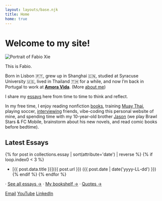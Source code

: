 ```yaml
---
layout: layouts/base.njk
title: Home
home: true
---
```


# Welcome to my site!

<div class="hero-intro">
  <div class="hero-avatar">
    <img src="/assets/fabio-photo.png" alt="Portrait of Fabio Xie" decoding="async" loading="lazy" />
  </div>
  <div class="hero-copy">
    <p>This is Fabio.</p>
    <p>Born in Lisbon 🇵🇹, grew up in Shanghai 🇨🇳, studied at Syracuse University 🇺🇸, lived in Thailand 🇹🇭 for a while, and now I’m back in Portugal to work at <strong><a href="https://www.amora-vida.com/">Amora Vida</a></strong>. (More <a href="/about/">about me</a>)</p>
    <p>I share my <a href="/essay/">essays</a> here from time to time to think and reflect.</p>
  </div>
</div>

In my free time, I enjoy reading nonfiction <a href="/bookshelf/">books</a>, training <a href="https://youtu.be/b-5bljm8tSk">Muay Thai</a>, playing soccer, <a href="https://youtu.be/034gmmUK8vc">interviewing</a> friends, vibe-coding this personal website of mine, and spending time with my 10-year-old brother <a href="https://youtu.be/dF_8LnEW9QU?si=Wl7bBf9lCH_KhuzK">Jason</a> (we play Brawl Stars & FC Mobile, brainstorm about his new novels, and read comic books before bedtime).


## Latest Essays
{% for post in collections.essay | sort(attribute='date') | reverse %}
  {% if loop.index0 < 3 %}
- [{{ post.data.title }}]({{ post.url }}) ({{ post.date | date('yyyy-LL-dd') }})
  {% endif %}
{% endfor %}



<p class="home-cta">
  · <a href="/essay/">See all essays →</a> 
  · <a href="/bookshelf/">My bookshelf →</a>
  · <a href="/quotes/">Quotes →</a>
</p>

<div class="contact-links" aria-label="Ways to reach me">
  <a class="contact-chip" href="mailto:fabio@amora-vida.com">Email</a>
  <a class="contact-chip" href="https://www.youtube.com/@fabio_xie" target="_blank" rel="noopener noreferrer">YouTube</a>
  <a class="contact-chip" href="https://www.linkedin.com/in/fabio-xie" target="_blank" rel="noopener noreferrer">LinkedIn</a>
</div>
